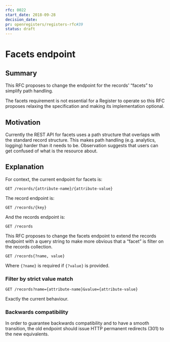 ```yaml
---
rfc: 0022
start_date: 2018-09-28
decision_date:
pr: openregisters/registers-rfc#39
status: draft
---
```


# Facets endpoint

## Summary

This RFC proposes to change the endpoint for the records' “facets” to simplify
path handling.

The facets requirement is not essential for a Register to operate so this RFC
proposes relaxing the specification and making its implementation optional.


## Motivation

Currently the REST API for facets uses a path structure that overlaps with the
standard record structure. This makes path handling (e.g. analytics, logging)
harder than it needs to be. Observation suggests that users can get confused
of what is the resource about.


## Explanation

For context, the current endpoint for facets is:

```
GET /records/{attribute-name}/{attribute-value}
```

The record endpoint is:

```
GET /records/{key}
```

And the records endpoint is:

```
GET /records
```


This RFC proposes to change the facets endpoint to extend the records endpoint
with a query string to make more obvious that a “facet” is filter on the
records collection.

```
GET /records{?name, value}
```

Where `{?name}` is required if `{?value}` is provided.


### Filter by strict value match

```
GET /records?name={attribute-name}&value={attribute-value}
```

Exactly the current behaviour.


### Backwards compatibility

In order to guarantee backwards compatibility and to have a smooth transition,
the old endpoint should issue HTTP permanent redirects (301) to the new
equivalents.
